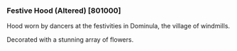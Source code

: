 ### Festive Hood (Altered) [801000]

Hood worn by dancers at the festivities in Dominula, the village of windmills.

Decorated with a stunning array of flowers.